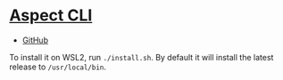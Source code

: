 # [Aspect CLI](https://aspect.build/cli)

- [GitHub](https://github.com/aspect-build/aspect-cli)

To install it on WSL2, run `./install.sh`. By default it will install the latest release to `/usr/local/bin`.
